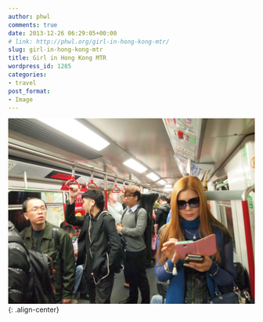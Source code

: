 ```yaml
---
author: phwl
comments: true
date: 2013-12-26 06:29:05+00:00
# link: http://phwl.org/girl-in-hong-kong-mtr/
slug: girl-in-hong-kong-mtr
title: Girl in Hong Kong MTR
wordpress_id: 1285
categories:
- travel
post_format:
- Image
---
```


![](/assets/images/2013/12/f0075200.jpg){: .align-center}
